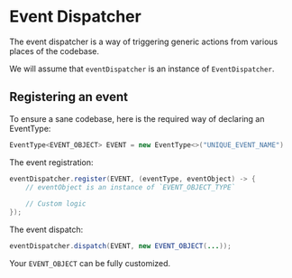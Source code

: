 # Event Dispatcher

The event dispatcher is a way of triggering generic actions from various places of the codebase.

We will assume that `eventDispatcher` is an instance of `EventDispatcher`.

## Registering an event

To ensure a sane codebase, here is the required way of declaring an EventType:

```java
EventType<EVENT_OBJECT> EVENT = new EventType<>("UNIQUE_EVENT_NAME")
```

The event registration:

```java
eventDispatcher.register(EVENT, (eventType, eventObject) -> {
    // eventObject is an instance of `EVENT_OBJECT_TYPE`
    
    // Custom logic
});
```

The event dispatch:

```java
eventDispatcher.dispatch(EVENT, new EVENT_OBJECT(...));
```

Your `EVENT_OBJECT` can be fully customized.
